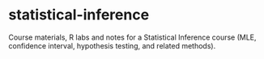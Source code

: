 # statistical-inference
Course materials, R labs and notes for a Statistical Inference course (MLE, confidence interval, hypothesis testing, and related methods).
